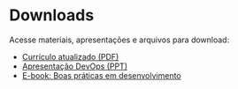 # Downloads

Acesse materiais, apresentações e arquivos para download:

- [Currículo atualizado (PDF)](#)
- [Apresentação DevOps (PPT)](#)
- [E-book: Boas práticas em desenvolvimento](#)
